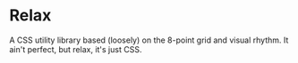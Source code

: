 # Relax

A CSS utility library based (loosely) on the 8-point grid and visual rhythm. It ain't perfect, but relax, it's just CSS.
